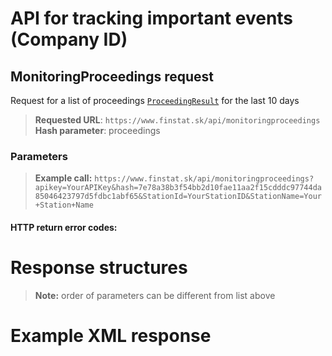 # API for tracking important events (Company ID)

## MonitoringProceedings request
Request for a list of proceedings [`ProceedingResult`](#ProceedingResult) for the last 10 days

> **Requested URL**: ```https://www.finstat.sk/api/monitoringproceedings```<br />
> **Hash parameter**: proceedings

### Parameters
[](../../../common/parameters/parameters-en.md ':include')

> **Example call:** ```https://www.finstat.sk/api/monitoringproceedings?apikey=YourAPIKey&hash=7e78a38b3f54bb2d10fae11aa2f15cdddc97744da85046423797d5fdbc1abf65&StationId=YourStationID&StationName=Your+Station+Name```

#### HTTP return error codes:
[](../../../common/http/errorcodes-en.md ':include')

# Response structures
[](../../../common/responses/monitoring-proceedings-en.md ':include')

[](../../../common/responses/address-en.md ':include')

[](../../../common/responses/fulladdress-en.md ':include')

[](../../../common/responses/personaddress-en.md ':include')

[](../../../common/responses/administratoraddress-en.md ':include')

[](../../../common/responses/issuedperson-en.md ':include')

> **Note:** order of parameters can be different from list above

# Example XML response
[](../../../common/examples/monitoring-proceeding.md ':include')